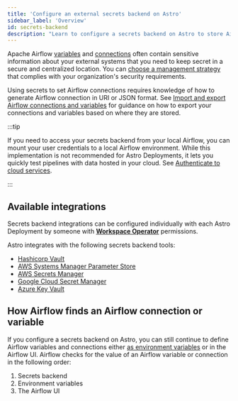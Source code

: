 ```yaml
---
title: 'Configure an external secrets backend on Astro'
sidebar_label: 'Overview'
id: secrets-backend
description: "Learn to configure a secrets backend on Astro to store Airflow connections and variables"
---
```


Apache Airflow [variables](https://docs.astronomer.io/learn/airflow-variables) and [connections](https://docs.astronomer.io/learn/connections) often contain sensitive information about your external systems that you need to keep secret in a secure and centralized location. You can [choose a management strategy](manage-connections-variables.md) that complies with your organization's security requirements.

Using secrets to set Airflow connections requires knowledge of how to generate Airflow connection in URI or JSON format. See [Import and export Airflow connections and variables](import-export-connections-variables.md) for guidance on how to export your connections and variables based on where they are stored.

:::tip

If you need to access your secrets backend from your local Airflow, you can mount your user credentials to a local Airflow environment. While this implementation is not recommended for Astro Deployments, it lets you quickly test pipelines with data hosted in your cloud. See [Authenticate to cloud services](cli/authenticate-to-clouds.md).

:::

## Available integrations

Secrets backend integrations can be configured individually with each Astro Deployment by someone with [**Workspace Operator**](user-permissions.md#workspace-roles) permissions.

Astro integrates with the following secrets backend tools:

- [Hashicorp Vault](secrets-backend/hashicorp-vault.md)
- [AWS Systems Manager Parameter Store](secrets-backend/aws-paramstore.md)
- [AWS Secrets Manager](secrets-backend/aws-secretsmanager.md)
- [Google Cloud Secret Manager](secrets-backend/gcp-secretsmanager.md)
- [Azure Key Vault](secrets-backend/azure-key-vault.md)

## How Airflow finds an Airflow connection or variable

If you configure a secrets backend on Astro, you can still continue to define Airflow variables and connections either [as environment variables](environment-variables.md) or in the Airflow UI. Airflow checks for the value of an Airflow variable or connection in the following order:

1. Secrets backend
2. Environment variables
3. The Airflow UI
